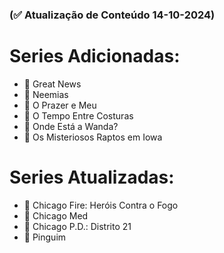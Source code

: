 ### (✅ Atualização de Conteúdo 14-10-2024)

# Series Adicionadas:

- 🎥 Great News
- 🎥 Neemias
- 🎥 O Prazer e Meu
- 🎥 O Tempo Entre Costuras
- 🎥 Onde Está a Wanda?
- 🎥 Os Misteriosos Raptos em Iowa

# Series Atualizadas:

- 🎥 Chicago Fire: Heróis Contra o Fogo
- 🎥 Chicago Med
- 🎥 Chicago P.D.: Distrito 21
- 🎥 Pinguim
